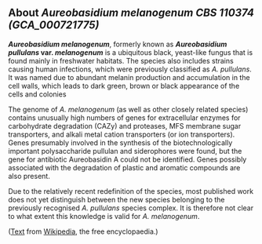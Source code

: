 About *Aureobasidium melanogenum CBS 110374 (GCA\_000721775)* 
-------------------------------------------------------------



***Aureobasidium melanogenum***, formerly known as ***Aureobasidium
pullulans* var. *melanogenum*** is a ubiquitous black, yeast-like fungus
that is found mainly in freshwater habitats. The species also includes
strains causing human infections, which were previously classified as
*A. pullulans*. It was named due to abundant melanin production and
accumulation in the cell walls, which leads to dark green, brown or
black appearance of the cells and colonies

The genome of *A. melanogenum* (as well as other closely related
species) contains unusually high numbers of genes for extracellular
enzymes for carbohydrate degradation (CAZy) and proteases, MFS membrane
sugar transporters, and alkali metal cation transporters (or ion
transporters). Genes presumably involved in the synthesis of the
biotechnologically important polysaccharide pullulan and siderophores
were found, but the gene for antibiotic Aureobasidin A could not be
identified. Genes possibly associated with the degradation of plastic
and aromatic compounds are also present.

Due to the relatively recent redefinition of the species, most published
work does not yet distinguish between the new species belonging to the
previously recognised *A. pullulans* species complex. It is therefore
not clear to what extent this knowledge is valid for *A. melanogenum*.

([Text](http://en.wikipedia.org/wiki/Aureobasidium_melanogenum) from
[Wikipedia](http://en.wikipedia.org/), the free encyclopaedia.)
